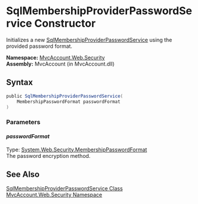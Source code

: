 SqlMembershipProviderPasswordService Constructor
================================================
Initializes a new [SqlMembershipProviderPasswordService][1] using the provided password format.

**Namespace:** [MvcAccount.Web.Security][2]  
**Assembly:** MvcAccount (in MvcAccount.dll)

Syntax
------

```csharp
public SqlMembershipProviderPasswordService(
	MembershipPasswordFormat passwordFormat
)
```

### Parameters

#### *passwordFormat*
Type: [System.Web.Security.MembershipPasswordFormat][3]  
The password encryption method.


See Also
--------
[SqlMembershipProviderPasswordService Class][1]  
[MvcAccount.Web.Security Namespace][2]  

[1]: README.md
[2]: ../README.md
[3]: http://msdn2.microsoft.com/en-us/library/fx3ae0xh